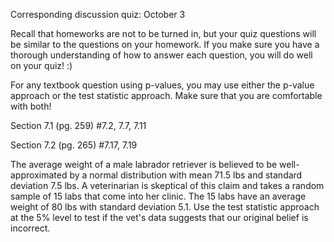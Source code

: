 Corresponding discussion quiz: October 3

Recall that homeworks are not to be turned in, but your quiz questions will be similar to the questions on your homework. If you make sure you have a thorough understanding of how to answer each question, you will do well on your quiz! :)

For any textbook question using p-values, you may use either the p-value approach or the test statistic approach. Make sure that you are comfortable with both! 

Section 7.1 (pg. 259) #7.2, 7.7, 7.11

Section 7.2 (pg. 265) #7.17, 7.19

The average weight of a male labrador retriever is believed to be well-approximated by a normal distribution with mean 71.5 lbs and standard deviation 7.5 lbs. A veterinarian is skeptical of this claim and takes a random sample of 15 labs that come into her clinic. The 15 labs have an average weight of 80 lbs with standard deviation 5.1. Use the test statistic approach at the 5% level to test if the vet's data suggests that our original belief is incorrect. 
